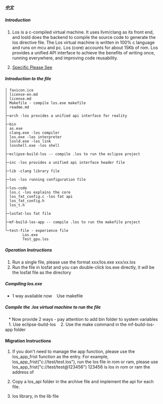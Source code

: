 ##### [中文](https://github.com/mclos/los/blob/master/readme.md)
##### Introduction
1. Los is a c-compiled virtual machine. It uses llvm/clang as its front end, and losld does the backend to compile the source code to generate the los directive file. The Los virtual machine is written in 100% c language and runs on mcu and pc.
Los (core) accounts for about 15Kb of rom.
Los provides a unified API interface to achieve the benefits of writing once, running everywhere, and improving code reusability.

2. [Specific Please See](https://mclos.github.io/)
##### Introduction to the file
```
│ favicon.ico
│ license-en.md
│ license.md
│ Makefile - compile los.exe makefile
│ readme.md
│
├─arch -los provides a unified api interface for reality
│
├─bin
│ as.exe
│ clang.exe -los compiler
│ los.exe -los interpreter
│ losld.exe -los link
│ losshell.exe -los shell
│
├─eclipse-build-los -- compile .los to run the eclipse project
│
├─inc -los provides a unified api interface header file
│
├─lib -clang library file
│
├─los -los running configuration file
│
├─los-code
│ los.c -los explains the core
│ los_fat_config.c -los fat api
│ los_fat_config.h
│ los_t.h
│
├─losfat-los fat file
│
├─mf-build-los-app -- compile .los to run the makefile project
│
└─test-file - experience file
        Los.exe
        Test_gpu.los
```

##### Operation Instructions
1. Run a single file, please use the format xxx/los.exe xxx/xx.los
2. Run the file in losfat and you can double-click los.exe directly, it will be the losfat file as the directory

##### Compiling los.exe
* 1 way available now
   Use makefile

##### Compile the .los virtual machine to run the file
   * Now provide 2 ways - pay attention to add bin folder to system variables
   1. Use eclipse-build-los
   2. Use the make command in the mf-build-los-app folder

#### Migration Instructions
1. If you don't need to manage the app function, please use the los_app_frist function as the entry. For example, los_app_frist("c://test/test.los"), run the los file in rom or ram, please use los_app_frist("c://test/test@123456") 123456 is los in rom or ram the address of

2. Copy a los_api folder in the archive file and implement the api for each file.

3. los library, in the lib file
